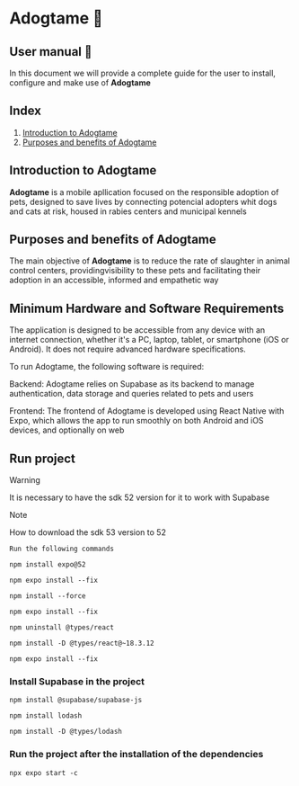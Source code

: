 # Adogtame :feet:

## User manual :book:

In this document we will provide a complete guide for the user to install, configure and make use of **Adogtame**

## Index

1. [Introduction to Adogtame](#introduction-to-adogtame)
2. [Purposes and benefits of Adogtame](#purposes-and-benefits-of-adogtame)

## Introduction to Adogtame

**Adogtame** is a mobile apllication focused on the responsible adoption of pets, designed to save lives by connecting potencial adopters whit dogs and cats at risk, housed in rabies centers and municipal kennels

## Purposes and benefits of Adogtame

The main objective of **Adogtame** is to reduce the rate of slaughter in animal control centers, providingvisibility to these pets and facilitating their adoption in an accessible, informed and empathetic way

## Minimum Hardware and Software Requirements
The application is designed to be accessible from any device with an internet connection, whether it's a PC, laptop, tablet, or smartphone (iOS or Android). It does not require advanced hardware specifications.

To run Adogtame, the following software is required:

Backend: Adogtame relies on Supabase as its backend to manage authentication, data storage and queries related to pets and users

Frontend: The frontend of Adogtame is developed using React Native with Expo, which allows the app to run smoothly on both Android and iOS devices, and optionally on web
## Run project

> [!WARNING]
> It is necessary to have the sdk 52 version for it to work with Supabase

> [!NOTE]
> How to download the sdk 53 version to 52

    Run the following commands

`npm install expo@52`

`npm expo install --fix`

`npm install --force`

`npm expo install --fix`

`npm uninstall @types/react`

`npm install -D @types/react@~18.3.12`

`npm expo install --fix`

### Install Supabase in the project

`npm install @supabase/supabase-js`

`npm install lodash`

`npm install -D @types/lodash`

### Run the project after the installation of the dependencies

`npx expo start -c`
